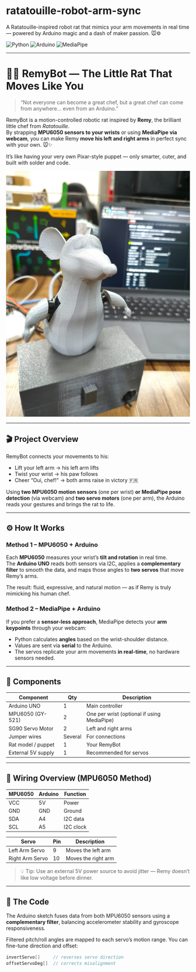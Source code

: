 # ratatouille-robot-arm-sync
A Ratatouille-inspired robot rat that mimics your arm movements in real time — powered by Arduino magic and a dash of maker passion. 🐭⚙️

![Python](https://img.shields.io/badge/python-3.x-blue.svg)
![Arduino](https://img.shields.io/badge/arduino-uno-red.svg)
![MediaPipe](https://img.shields.io/badge/mediapipe-latest-orange.svg)

---

# 🧀🤖 RemyBot — The Little Rat That Moves Like You

> “Not everyone can become a great chef, but a great chef can come from anywhere… even from an Arduino.”

RemyBot is a motion-controlled robotic rat inspired by **Remy**, the brilliant little chef from *Ratatouille*.  
By strapping **MPU6050 sensors to your wrists** or using **MediaPipe via webcam**, you can make Remy **move his left and right arms** in perfect sync with your own. 🐭✨

It’s like having your very own Pixar-style puppet — only smarter, cuter, and built with solder and code.


![Descrição da imagem](media/Remy_FullBody.jpeg)

---

## 🎬 Project Overview

RemyBot connects your movements to his:

- Lift your left arm → his left arm lifts  
- Twist your wrist → his paw follows  
- Cheer “Oui, chef!” → both arms raise in victory 🇫🇷  

Using **two MPU6050 motion sensors** (one per wrist) **or MediaPipe pose detection** (via webcam) and **two servo motors** (one per arm), the Arduino reads your gestures and brings the rat to life.

---

## ⚙️ How It Works

### Method 1 – MPU6050 + Arduino

Each **MPU6050** measures your wrist’s **tilt and rotation** in real time.  
The **Arduino UNO** reads both sensors via I2C, applies a **complementary filter** to smooth the data, and maps those angles to **two servos** that move Remy’s arms.  

The result: fluid, expressive, and natural motion — as if Remy is truly mimicking his human chef.

### Method 2 – MediaPipe + Arduino

If you prefer a **sensor-less approach**, MediaPipe detects your **arm keypoints** through your webcam:

- Python calculates **angles** based on the wrist-shoulder distance.  
- Values are sent via **serial** to the Arduino.  
- The servos replicate your arm movements **in real-time**, no hardware sensors needed.

---

## 🧩 Components

| Component | Qty | Description |
|------------|-----|-------------|
| Arduino UNO | 1 | Main controller |
| MPU6050 (GY-521) | 2 | One per wrist (optional if using MediaPipe) |
| SG90 Servo Motor | 2 | Left and right arms |
| Jumper wires | Several | For connections |
| Rat model / puppet | 1 | Your RemyBot |
| External 5V supply | 1 | Recommended for servos |

---

## 🔌 Wiring Overview (MPU6050 Method)

| MPU6050 | Arduino | Function |
|----------|----------|-----------|
| VCC | 5V | Power |
| GND | GND | Ground |
| SDA | A4 | I2C data |
| SCL | A5 | I2C clock |

| Servo | Pin | Description |
|--------|------|-------------|
| Left Arm Servo | 9 | Moves the left arm |
| Right Arm Servo | 10 | Moves the right arm |

> 💡 Tip: Use an external 5V power source to avoid jitter — Remy doesn’t like low voltage before dinner.

---

## 🧠 The Code

The Arduino sketch fuses data from both MPU6050 sensors using a **complementary filter**, balancing accelerometer stability and gyroscope responsiveness.  

Filtered pitch/roll angles are mapped to each servo’s motion range. You can fine-tune direction and offset:

```cpp
invertServo[]     // reverses servo direction
offsetServoDeg[]  // corrects misalignment
